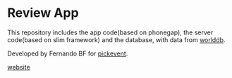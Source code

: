 Review App
==========

This repository includes the app code(based on phonegap), the server code(based on slim framework) and the database, with data from [worlddb](http://code.google.com/p/worlddb/).

Developed by Fernando BF for [pickevent](http://www.pickevent.com/).


[website](http://www.lagranm.com/)





